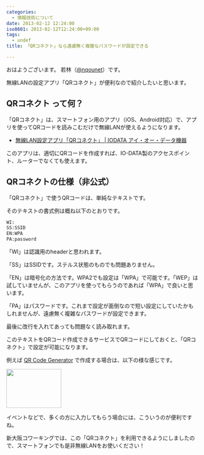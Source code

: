 ```yaml
---
categories:
  - 情報技術について
date: 2013-02-12 12:24:00
iso8601: 2013-02-12T12:24:00+09:00
tags:
  - undef
title: 「QRコネクト」なら遠慮無く複雑なパスワードが設定できる

---
```


おはようございます。
若林（[@nqounet](https://twitter.com/nqounet)）です。

無線LANの設定アプリ「QRコネクト」が便利なので紹介したいと思います。

## QRコネクト って何？

「QRコネクト」は、スマートフォン用のアプリ（iOS、Android対応）で、アプリを使ってQRコードを読みこむだけで無線LANが使えるようになります。

- [無線LAN設定アプリ「QRコネクト」 | IODATA アイ・オー・データ機器](https://www.iodata.jp/product/network/info/app/qrconnect.htm)

このアプリは、適切にQRコードを作成すれば、IO-DATA製のアクセスポイント、ルーターでなくても使えます。

## QRコネクトの仕様（非公式）

「QRコネクト」で使うQRコードは、単純なテキストです。

そのテキストの書式例は概ね以下のとおりです。

```default
WI:
SS:SSID
EN:WPA
PA:password
```

「WI」は認識用のheaderと思われます。

「SS」はSSIDです。ステルス状態のものでも問題ありません。

「EN」は暗号化の方法です。WPA2でも設定は「WPA」で可能です。「WEP」は試していませんが、このアプリを使ってもらうのであれば「WPA」で良いと思います。

「PA」はパスワードです。これまで設定が面倒なので短い設定にしていたかもしれませんが、遠慮無く複雑なパスワードが設定できます。

最後に改行を入れてあっても問題なく読み取れます。

このテキストをQRコード作成できるサービスでQRコードにしておくと、「QRコネクト」で設定が可能になります。

例えば <a href="https://www.the-qrcode-generator.com/">QR Code Generator</a> で作成する場合は、以下の様な感じです。

<img src="https://lh3.googleusercontent.com/-_kcDQVmGasU/URm0Au9PQfI/AAAAAAAAAXY/NOofvGE5VjY/s144/QR%2520Code%2520Generator.png" height="102" width="144">

イベントなどで、多くの方に入力してもらう場合には、こういうのが便利ですね。

新大阪コワーキングでは、この「QRコネクト」を利用できるようにしましたので、スマートフォンでも是非無線LANをお使いください！
